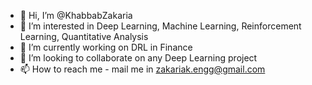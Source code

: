- 👋 Hi, I’m @KhabbabZakaria
- 👀 I’m interested in Deep Learning, Machine Learning, Reinforcement Learning, Quantitative Analysis
- 🌱 I’m currently working on DRL in Finance
- 💞️ I’m looking to collaborate on any Deep Learning project
- 📫 How to reach me - mail me in zakariak.engg@gmail.com

<!---
KhabbabZakaria/KhabbabZakaria is a ✨ special ✨ repository because its `README.md` (this file) appears on your GitHub profile.
You can click the Preview link to take a look at your changes.
--->
